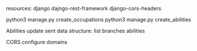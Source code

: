 resources:
  django
  dajngo-rest-framework
  django-cors-headers

python3 manage.py create_occupations
python3 manage.py create_abilities

Abilities update sent data structure:
list
  branches
    abilities

CORS configure domains
